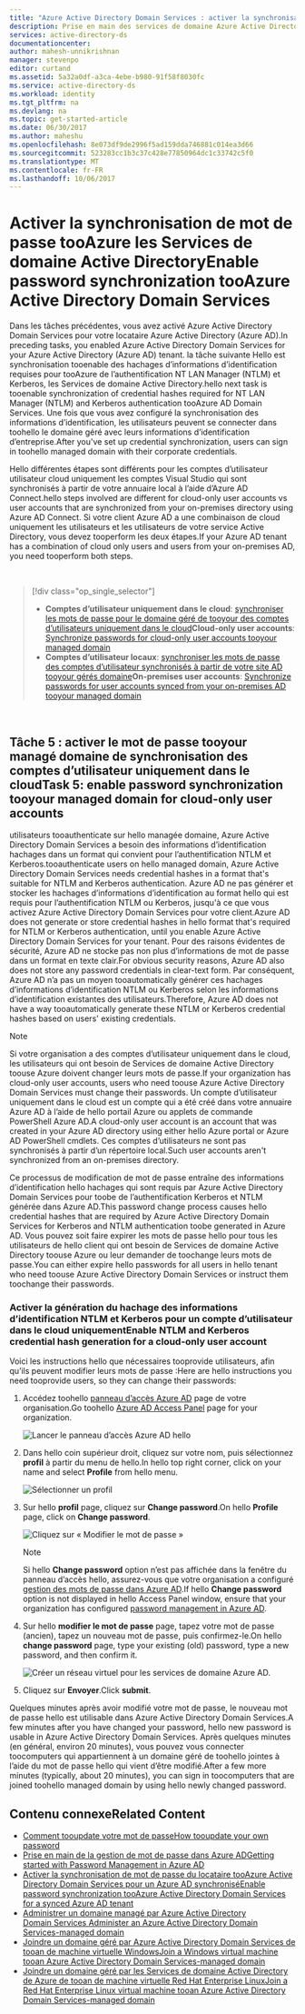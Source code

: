 ```yaml
---
title: "Azure Active Directory Domain Services : activer la synchronisation de mot de passe | Microsoft Docs"
description: Prise en main des services de domaine Azure Active Directory
services: active-directory-ds
documentationcenter: 
author: mahesh-unnikrishnan
manager: stevenpo
editor: curtand
ms.assetid: 5a32a0df-a3ca-4ebe-b980-91f58f8030fc
ms.service: active-directory-ds
ms.workload: identity
ms.tgt_pltfrm: na
ms.devlang: na
ms.topic: get-started-article
ms.date: 06/30/2017
ms.author: maheshu
ms.openlocfilehash: 8e073df9de2996f5ad159dda746881c014ea3d66
ms.sourcegitcommit: 523283cc1b3c37c428e77850964dc1c33742c5f0
ms.translationtype: MT
ms.contentlocale: fr-FR
ms.lasthandoff: 10/06/2017
---
```

# <a name="enable-password-synchronization-tooazure-active-directory-domain-services"></a><span data-ttu-id="149e9-103">Activer la synchronisation de mot de passe tooAzure les Services de domaine Active Directory</span><span class="sxs-lookup"><span data-stu-id="149e9-103">Enable password synchronization tooAzure Active Directory Domain Services</span></span>
<span data-ttu-id="149e9-104">Dans les tâches précédentes, vous avez activé Azure Active Directory Domain Services pour votre locataire Azure Active Directory (Azure AD).</span><span class="sxs-lookup"><span data-stu-id="149e9-104">In preceding tasks, you enabled Azure Active Directory Domain Services for your Azure Active Directory (Azure AD) tenant.</span></span> <span data-ttu-id="149e9-105">la tâche suivante Hello est synchronisation tooenable des hachages d’informations d’identification requises pour tooAzure de l’authentification NT LAN Manager (NTLM) et Kerberos, les Services de domaine Active Directory.</span><span class="sxs-lookup"><span data-stu-id="149e9-105">hello next task is tooenable synchronization of credential hashes required for NT LAN Manager (NTLM) and Kerberos authentication tooAzure AD Domain Services.</span></span> <span data-ttu-id="149e9-106">Une fois que vous avez configuré la synchronisation des informations d’identification, les utilisateurs peuvent se connecter dans toohello le domaine géré avec leurs informations d’identification d’entreprise.</span><span class="sxs-lookup"><span data-stu-id="149e9-106">After you've set up credential synchronization, users can sign in toohello managed domain with their corporate credentials.</span></span>

<span data-ttu-id="149e9-107">Hello différentes étapes sont différents pour les comptes d’utilisateur utilisateur cloud uniquement les comptes Visual Studio qui sont synchronisés à partir de votre annuaire local à l’aide d’Azure AD Connect.</span><span class="sxs-lookup"><span data-stu-id="149e9-107">hello steps involved are different for cloud-only user accounts vs user accounts that are synchronized from your on-premises directory using Azure AD Connect.</span></span>  <span data-ttu-id="149e9-108">Si votre client Azure AD a une combinaison de cloud uniquement les utilisateurs et les utilisateurs de votre service Active Directory, vous devez tooperform les deux étapes.</span><span class="sxs-lookup"><span data-stu-id="149e9-108">If your Azure AD tenant has a combination of cloud only users and users from your on-premises AD, you need tooperform both steps.</span></span>

<br>

> [!div class="op_single_selector"]
> * <span data-ttu-id="149e9-109">**Comptes d’utilisateur uniquement dans le cloud**: [synchroniser les mots de passe pour le domaine géré de tooyour des comptes d’utilisateurs uniquement dans le cloud](active-directory-ds-getting-started-password-sync.md)</span><span class="sxs-lookup"><span data-stu-id="149e9-109">**Cloud-only user accounts**: [Synchronize passwords for cloud-only user accounts tooyour managed domain](active-directory-ds-getting-started-password-sync.md)</span></span>
> * <span data-ttu-id="149e9-110">**Comptes d’utilisateur locaux**: [synchroniser les mots de passe des comptes d’utilisateur synchronisés à partir de votre site AD tooyour gérés domaine](active-directory-ds-getting-started-password-sync-synced-tenant.md)</span><span class="sxs-lookup"><span data-stu-id="149e9-110">**On-premises user accounts**: [Synchronize passwords for user accounts synced from your on-premises AD tooyour managed domain](active-directory-ds-getting-started-password-sync-synced-tenant.md)</span></span>
>
>

<br>

## <a name="task-5-enable-password-synchronization-tooyour-managed-domain-for-cloud-only-user-accounts"></a><span data-ttu-id="149e9-111">Tâche 5 : activer le mot de passe tooyour managé domaine de synchronisation des comptes d’utilisateur uniquement dans le cloud</span><span class="sxs-lookup"><span data-stu-id="149e9-111">Task 5: enable password synchronization tooyour managed domain for cloud-only user accounts</span></span>
<span data-ttu-id="149e9-112">utilisateurs tooauthenticate sur hello managée domaine, Azure Active Directory Domain Services a besoin des informations d’identification hachages dans un format qui convient pour l’authentification NTLM et Kerberos.</span><span class="sxs-lookup"><span data-stu-id="149e9-112">tooauthenticate users on hello managed domain, Azure Active Directory Domain Services needs credential hashes in a format that's suitable for NTLM and Kerberos authentication.</span></span> <span data-ttu-id="149e9-113">Azure AD ne pas générer et stocker les hachages d’informations d’identification au format hello qui est requis pour l’authentification NTLM ou Kerberos, jusqu'à ce que vous activez Azure Active Directory Domain Services pour votre client.</span><span class="sxs-lookup"><span data-stu-id="149e9-113">Azure AD does not generate or store credential hashes in hello format that's required for NTLM or Kerberos authentication, until you enable Azure Active Directory Domain Services for your tenant.</span></span> <span data-ttu-id="149e9-114">Pour des raisons évidentes de sécurité, Azure AD ne stocke pas non plus d’informations de mot de passe dans un format en texte clair.</span><span class="sxs-lookup"><span data-stu-id="149e9-114">For obvious security reasons, Azure AD also does not store any password credentials in clear-text form.</span></span> <span data-ttu-id="149e9-115">Par conséquent, Azure AD n’a pas un moyen tooautomatically générer ces hachages d’informations d’identification NTLM ou Kerberos selon les informations d’identification existantes des utilisateurs.</span><span class="sxs-lookup"><span data-stu-id="149e9-115">Therefore, Azure AD does not have a way tooautomatically generate these NTLM or Kerberos credential hashes based on users' existing credentials.</span></span>

> [!NOTE]
> <span data-ttu-id="149e9-116">Si votre organisation a des comptes d’utilisateur uniquement dans le cloud, les utilisateurs qui ont besoin de Services de domaine Active Directory toouse Azure doivent changer leurs mots de passe.</span><span class="sxs-lookup"><span data-stu-id="149e9-116">If your organization has cloud-only user accounts, users who need toouse Azure Active Directory Domain Services must change their passwords.</span></span> <span data-ttu-id="149e9-117">Un compte d’utilisateur uniquement dans le cloud est un compte qui a été créé dans votre annuaire Azure AD à l’aide de hello portail Azure ou applets de commande PowerShell Azure AD.</span><span class="sxs-lookup"><span data-stu-id="149e9-117">A cloud-only user account is an account that was created in your Azure AD directory using either hello Azure portal or Azure AD PowerShell cmdlets.</span></span> <span data-ttu-id="149e9-118">Ces comptes d’utilisateurs ne sont pas synchronisés à partir d’un répertoire local.</span><span class="sxs-lookup"><span data-stu-id="149e9-118">Such user accounts aren't synchronized from an on-premises directory.</span></span>
>
>

<span data-ttu-id="149e9-119">Ce processus de modification de mot de passe entraîne des informations d’identification hello hachages qui sont requis par Azure Active Directory Domain Services pour toobe de l’authentification Kerberos et NTLM générée dans Azure AD.</span><span class="sxs-lookup"><span data-stu-id="149e9-119">This password change process causes hello credential hashes that are required by Azure Active Directory Domain Services for Kerberos and NTLM authentication toobe generated in Azure AD.</span></span> <span data-ttu-id="149e9-120">Vous pouvez soit faire expirer les mots de passe hello pour tous les utilisateurs de hello client qui ont besoin de Services de domaine Active Directory toouse Azure ou leur demander de toochange leurs mots de passe.</span><span class="sxs-lookup"><span data-stu-id="149e9-120">You can either expire hello passwords for all users in hello tenant who need toouse Azure Active Directory Domain Services or instruct them toochange their passwords.</span></span>

### <a name="enable-ntlm-and-kerberos-credential-hash-generation-for-a-cloud-only-user-account"></a><span data-ttu-id="149e9-121">Activer la génération du hachage des informations d’identification NTLM et Kerberos pour un compte d’utilisateur dans le cloud uniquement</span><span class="sxs-lookup"><span data-stu-id="149e9-121">Enable NTLM and Kerberos credential hash generation for a cloud-only user account</span></span>
<span data-ttu-id="149e9-122">Voici les instructions hello que nécessaires tooprovide utilisateurs, afin qu’ils peuvent modifier leurs mots de passe :</span><span class="sxs-lookup"><span data-stu-id="149e9-122">Here are hello instructions you need tooprovide users, so they can change their passwords:</span></span>

1. <span data-ttu-id="149e9-123">Accédez toohello [panneau d’accès Azure AD](http://myapps.microsoft.com) page de votre organisation.</span><span class="sxs-lookup"><span data-stu-id="149e9-123">Go toohello [Azure AD Access Panel](http://myapps.microsoft.com) page for your organization.</span></span>

    ![Lancer le panneau d’accès Azure AD hello](./media/active-directory-domain-services-getting-started/access-panel.png)

2. <span data-ttu-id="149e9-125">Dans hello coin supérieur droit, cliquez sur votre nom, puis sélectionnez **profil** à partir du menu de hello.</span><span class="sxs-lookup"><span data-stu-id="149e9-125">In hello top right corner, click on your name and select **Profile** from hello menu.</span></span>

    ![Sélectionner un profil](./media/active-directory-domain-services-getting-started/select-profile.png)

3. <span data-ttu-id="149e9-127">Sur hello **profil** page, cliquez sur **Change password**.</span><span class="sxs-lookup"><span data-stu-id="149e9-127">On hello **Profile** page, click on **Change password**.</span></span>

    ![Cliquez sur « Modifier le mot de passe »](./media/active-directory-domain-services-getting-started/user-change-password.png)

   > [!NOTE]
   > <span data-ttu-id="149e9-129">Si hello **Change password** option n’est pas affichée dans la fenêtre du panneau d’accès hello, assurez-vous que votre organisation a configuré [gestion des mots de passe dans Azure AD](../active-directory/active-directory-passwords-getting-started.md).</span><span class="sxs-lookup"><span data-stu-id="149e9-129">If hello **Change password** option is not displayed in hello Access Panel window, ensure that your organization has configured [password management in Azure AD](../active-directory/active-directory-passwords-getting-started.md).</span></span>
   >
   >
4. <span data-ttu-id="149e9-130">Sur hello **modifier le mot de passe** page, tapez votre mot de passe (ancien), tapez un nouveau mot de passe, puis confirmez-le.</span><span class="sxs-lookup"><span data-stu-id="149e9-130">On hello **change password** page, type your existing (old) password, type a new password, and then confirm it.</span></span>

    ![Créer un réseau virtuel pour les services de domaine Azure AD.](./media/active-directory-domain-services-getting-started/user-change-password2.png)

5. <span data-ttu-id="149e9-132">Cliquez sur **Envoyer**.</span><span class="sxs-lookup"><span data-stu-id="149e9-132">Click **submit**.</span></span>

<span data-ttu-id="149e9-133">Quelques minutes après avoir modifié votre mot de passe, le nouveau mot de passe hello est utilisable dans Azure Active Directory Domain Services.</span><span class="sxs-lookup"><span data-stu-id="149e9-133">A few minutes after you have changed your password, hello new password is usable in Azure Active Directory Domain Services.</span></span> <span data-ttu-id="149e9-134">Après quelques minutes (en général, environ 20 minutes), vous pouvez vous connecter toocomputers qui appartiennent à un domaine géré de toohello jointes à l’aide du mot de passe hello qui vient d’être modifié.</span><span class="sxs-lookup"><span data-stu-id="149e9-134">After a few more minutes (typically, about 20 minutes), you can sign in toocomputers that are joined toohello managed domain by using hello newly changed password.</span></span>

## <a name="related-content"></a><span data-ttu-id="149e9-135">Contenu connexe</span><span class="sxs-lookup"><span data-stu-id="149e9-135">Related Content</span></span>
* [<span data-ttu-id="149e9-136">Comment tooupdate votre mot de passe</span><span class="sxs-lookup"><span data-stu-id="149e9-136">How tooupdate your own password</span></span>](../active-directory/active-directory-passwords-update-your-own-password.md)
* [<span data-ttu-id="149e9-137">Prise en main de la gestion de mot de passe dans Azure AD</span><span class="sxs-lookup"><span data-stu-id="149e9-137">Getting started with Password Management in Azure AD</span></span>](../active-directory/active-directory-passwords-getting-started.md)
* [<span data-ttu-id="149e9-138">Activer la synchronisation de mot de passe du locataire tooAzure Active Directory Domain Services pour un Azure AD synchronisé</span><span class="sxs-lookup"><span data-stu-id="149e9-138">Enable password synchronization tooAzure Active Directory Domain Services for a synced Azure AD tenant</span></span>](active-directory-ds-getting-started-password-sync-synced-tenant.md)
* [<span data-ttu-id="149e9-139">Administrer un domaine managé par Azure Active Directory Domain Services </span><span class="sxs-lookup"><span data-stu-id="149e9-139">Administer an Azure Active Directory Domain Services-managed domain</span></span>](active-directory-ds-admin-guide-administer-domain.md)
* [<span data-ttu-id="149e9-140">Joindre un domaine géré par Azure Active Directory Domain Services de tooan de machine virtuelle Windows</span><span class="sxs-lookup"><span data-stu-id="149e9-140">Join a Windows virtual machine tooan Azure Active Directory Domain Services-managed domain</span></span>](active-directory-ds-admin-guide-join-windows-vm.md)
* [<span data-ttu-id="149e9-141">Joindre un domaine géré par les Services de domaine Active Directory de Azure de tooan de machine virtuelle Red Hat Enterprise Linux</span><span class="sxs-lookup"><span data-stu-id="149e9-141">Join a Red Hat Enterprise Linux virtual machine tooan Azure Active Directory Domain Services-managed domain</span></span>](active-directory-ds-admin-guide-join-rhel-linux-vm.md)
